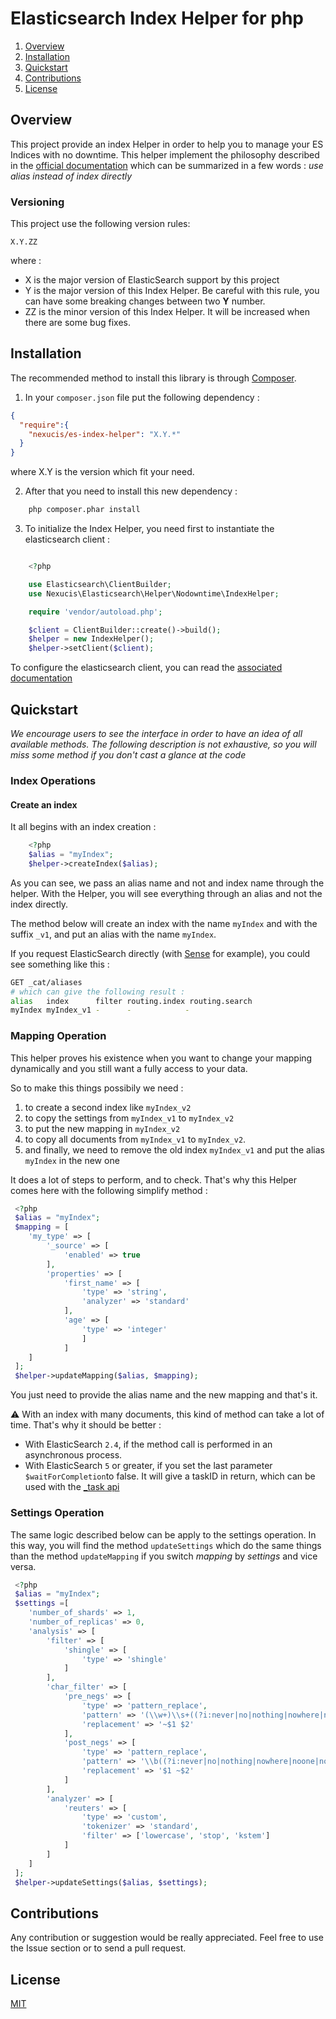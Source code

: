 # Elasticsearch Index Helper for php

1. [Overview](#overview) 
2. [Installation](#installation)
3. [Quickstart](#quickstart)
3. [Contributions](#contributions)
4. [License](#license)

## Overview

This project provide an index Helper in order to help you to manage your ES Indices with no downtime. This helper implement the philosophy described in the 
[official documentation](https://www.elastic.co/guide/en/elasticsearch/guide/master/index-aliases.html) which can be summarized in a few words : *use alias instead of index directly*

### Versioning
This project use the following version rules: 

```
X.Y.ZZ
```

where : 
* X is the major version of ElasticSearch support by this project
* Y is the major version of this Index Helper. Be careful with this rule, you can have some breaking changes between two **Y** number. 
* ZZ is the minor version of this Index Helper. It will be increased when there are some bug fixes.

## Installation

The recommended method to install this library is through [Composer](https://getcomposer.org/).

1. In your `composer.json` file put the following dependency : 

```json
{
  "require":{
    "nexucis/es-index-helper": "X.Y.*"
  }
}
```

where X.Y is the version which fit your need. 

2. After that you need to install this new dependency : 

```bash
    php composer.phar install
```

3. To initialize the Index Helper, you need first to instantiate the elasticsearch client : 

```php

    <?php

    use Elasticsearch\ClientBuilder;
    use Nexucis\Elasticsearch\Helper\Nodowntime\IndexHelper;

    require 'vendor/autoload.php';

    $client = ClientBuilder::create()->build();
    $helper = new IndexHelper();
    $helper->setClient($client);
```

To configure the elasticsearch client, you can read the [associated documentation](https://www.elastic.co/guide/en/elasticsearch/client/php-api/current/_configuration.html)

## Quickstart

*We encourage users to see the interface in order to have an idea of all available methods. The following description is not exhaustive, so you will miss some method if you don't cast a glance at the code*

### Index Operations

#### Create an index

It all begins with an index creation :

```php
    <?php
    $alias = "myIndex";
    $helper->createIndex($alias);
```

As you can see, we pass an alias name and not and index name through the helper. With the Helper, you will see everything through an alias and not the index directly. 

The method below will create an index with the name `myIndex` and with the suffix `_v1`, and put an alias with the name `myIndex`.

If you request ElasticSearch directly (with [Sense](https://www.elastic.co/guide/en/sense/current/index.html) for example), you could see something like this : 

```bash
GET _cat/aliases
# which can give the following result : 
alias   index      filter routing.index routing.search
myIndex myIndex_v1 -      -            -
```

### Mapping Operation
This helper proves his existence when you want to change your mapping dynamically and you still want a fully access to your data. 

So to make this things possibily we need :

1. to create a second index like `myIndex_v2`
2. to copy the settings from `myIndex_v1` to `myIndex_v2`
3. to put the new mapping in `myIndex_v2`
4. to copy all documents from `myIndex_v1` to `myIndex_v2`.
5. and finally, we need to remove the old index `myIndex_v1` and put the alias `myIndex` in the new one

It does a lot of steps to perform, and to check. That's why this Helper comes here with the following simplify method : 

```php
 <?php
 $alias = "myIndex";
 $mapping = [
    'my_type' => [
        '_source' => [
            'enabled' => true
        ],
        'properties' => [
            'first_name' => [
                'type' => 'string',
                'analyzer' => 'standard'
            ],
            'age' => [
                'type' => 'integer'
                ]
            ]
    ]
 ];
 $helper->updateMapping($alias, $mapping);
```

You just need to provide the alias name and the new mapping and that's it.

:warning: With an index with many documents, this kind of method can take a lot of time. That's why it should be better :

* With ElasticSearch `2.4`, if the method call is performed in an asynchronous process.
* With ElasticSearch `5` or greater, if you set the last parameter `$waitForCompletion`to false. It will give a taskID in return, which can be used with the [_task api](https://www.elastic.co/guide/en/elasticsearch/reference/current/tasks.html)
    
### Settings Operation
The same logic described below can be apply to the settings operation. In this way, you will find the method `updateSettings` which do the same things than the method `updateMapping` if you switch *mapping* by *settings* and vice versa.

```php
 <?php
 $alias = "myIndex";
 $settings =[ 
    'number_of_shards' => 1,
    'number_of_replicas' => 0,
    'analysis' => [ 
        'filter' => [
            'shingle' => [
                'type' => 'shingle'
            ]
        ],
        'char_filter' => [
            'pre_negs' => [
                'type' => 'pattern_replace',
                'pattern' => '(\\w+)\\s+((?i:never|no|nothing|nowhere|noone|none|not|havent|hasnt|hadnt|cant|couldnt|shouldnt|wont|wouldnt|dont|doesnt|didnt|isnt|arent|aint))\\b',
                'replacement' => '~$1 $2'
            ],
            'post_negs' => [
                'type' => 'pattern_replace',
                'pattern' => '\\b((?i:never|no|nothing|nowhere|noone|none|not|havent|hasnt|hadnt|cant|couldnt|shouldnt|wont|wouldnt|dont|doesnt|didnt|isnt|arent|aint))\\s+(\\w+)',
                'replacement' => '$1 ~$2'
            ]
        ],
        'analyzer' => [
            'reuters' => [
                'type' => 'custom',
                'tokenizer' => 'standard',
                'filter' => ['lowercase', 'stop', 'kstem']
            ]
        ]
    ]
 ];
 $helper->updateSettings($alias, $settings);
```

## Contributions
Any contribution or suggestion would be really appreciated. Feel free to use the Issue section or to send a pull request.

## License
[MIT](./LICENSE)